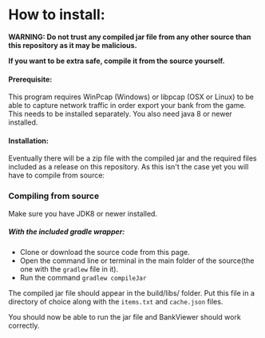 # How to install:

**WARNING: Do not trust any compiled jar file from any other source than this repository as it may be malicious.**

**If you want to be extra safe, compile it from the source yourself.**

#### Prerequisite:

This program requires WinPcap (Windows) or libpcap (OSX or Linux) to be able to capture network traffic in order export your bank from the game. This needs to be installed separately.
You also need java 8 or newer installed.

#### Installation:

Eventually there will be a zip file with the compiled jar and the required files included as a release on this repository. As this isn't the case yet you will have to compile from source:




### Compiling from source

Make sure you have JDK8 or newer installed.


##### With the included gradle wrapper:

 - Clone or download the source code from this page.
 - Open the command line or terminal in the main folder of the source(the one with the `gradlew` file in it). 
 - Run the command `gradlew compileJar`

The compiled jar file should appear in the build/libs/ folder. Put this file in a directory of choice along with the `items.txt` and `cache.json` files.

You should now be able to run the jar file and BankViewer should work correctly.
